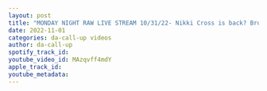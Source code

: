 ```yaml
---
layout: post
title: "MONDAY NIGHT RAW LIVE STREAM 10/31/22- Nikki Cross is back? Brock Lesner on raw"
date: 2022-11-01
categories: da-call-up videos
author: da-call-up
spotify_track_id: 
youtube_video_id: MAzqvff4mdY
apple_track_id: 
youtube_metadata: 
---
```

